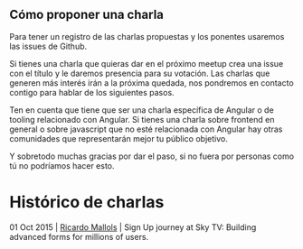 ## Cómo proponer una charla
Para tener un registro de las charlas propuestas y los ponentes usaremos las issues de Github. 

Si tienes una charla que quieras dar en el próximo meetup crea una issue con el título y le daremos presencia para su votación. Las charlas que generen más interés irán a la próxima quedada, nos pondremos en contacto contigo para hablar de los siguientes pasos.

Ten en cuenta que tiene que ser una charla específica de Angular o de tooling relacionado con Angular. Si tienes una charla sobre frontend en general o sobre javascript que no esté relacionada con Angular hay otras comunidades que representarán mejor tu público objetivo.

Y sobretodo muchas gracias por dar el paso, si no fuera por personas como tú no podríamos hacer esto.

# Histórico de charlas


01 Oct 2015 | [Ricardo Mallols](https://twitter.com/RicardoMallols) | Sign Up journey at Sky TV: Building advanced forms for millions of users.
